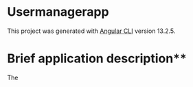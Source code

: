 # Usermanagerapp

This project was generated with [Angular CLI](https://github.com/angular/angular-cli) version 13.2.5.

# Brief application description**

The 
